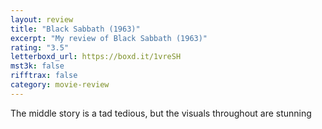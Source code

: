 ```yaml
---
layout: review
title: "Black Sabbath (1963)"
excerpt: "My review of Black Sabbath (1963)"
rating: "3.5"
letterboxd_url: https://boxd.it/1vreSH
mst3k: false
rifftrax: false
category: movie-review
---
```


The middle story is a tad tedious, but the visuals throughout are stunning
